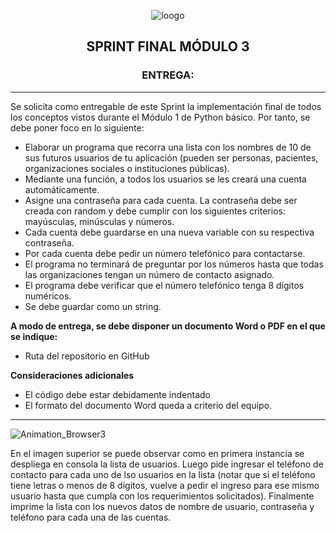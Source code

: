 <center>

![loogo](https://i.imgur.com/1RUXHe8.png)

## **SPRINT FINAL MÓDULO 3** 
### **ENTREGA:**

</center>

---

Se solicita como entregable de este Sprint la implementación final de todos los conceptos vistos durante el Módulo 1 de Python básico. Por tanto, se debe poner foco en lo siguiente:

- Elaborar un programa que recorra una lista con los nombres de 10 de sus futuros usuarios de tu aplicación (pueden ser personas, pacientes, organizaciones sociales o instituciones públicas).
- Mediante una función, a todos los usuarios se les creará una cuenta automáticamente.
- Asigne una contraseña para cada cuenta. La contraseña debe ser creada con random y debe cumplir con los siguientes criterios: mayúsculas, minúsculas y números.
- Cada cuenta debe guardarse en una nueva variable con su respectiva contraseña.
- Por cada cuenta debe pedir un número telefónico para contactarse.
- El programa no terminará de preguntar por los números hasta que todas las organizaciones tengan un número de contacto asignado.
- El programa debe verificar que el número telefónico tenga 8 dígitos numéricos.
- Se debe guardar como un string.

**A modo de entrega, se debe disponer un documento Word o PDF en el que se indique:**

- Ruta del repositorio en GitHub
  
**Consideraciones adicionales**

- El código debe estar debidamente indentado
- El formato del documento Word queda a criterio del equipo.

---

![Animation_Browser3](https://i.imgur.com/bUR3uje.gif)

En el imagen superior se puede observar como en primera instancia se despliega en consola la lista de usuarios. Luego pide ingresar el teléfono de contacto para cada uno de lso usuarios en la lista (notar que si el teléfono tiene letras o menos de 8 dígitos, vuelve a pedir el ingreso para ese mismo usuario hasta que cumpla con los requerimientos solicitados). Finalmente imprime la lista con los nuevos datos de nombre de usuario, contraseña y teléfono para cada una de las cuentas.



